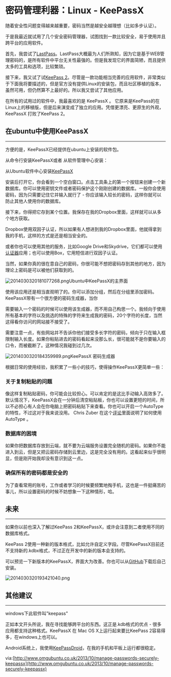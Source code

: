 # 密码管理利器：Linux - KeePassX

随着安全性问题变得越来越重要，密码当然是越安全越理想（比如多步认证）。

于是我最近就试用了几个安全密码管理器，试图找到一款比较安全，易于使用并且跨平台的应用软件。

首先，我尝试了[LastPass](https://lastpass.com/)。LastPass大概最为人们所熟知，因为它是基于WEB管理密码的，是所有软件中平台无关性最强的。但是我发现它的界面简陋，而且提供太多的工具和选项，比较繁琐。

接下来，我又试了试[KeePass 2](http://keepass.info/index.html)。尽管是一款功能相当完善的应用软件，非常类似于下面我将要描述的，但是官方没有提供Linux的安装包，而且社区移植的版本，虽然可用，但仍然算不上最好的。所以我又尝试了其他应用。

在所有的试用过的软件中，我最喜欢的是 KeePassX 。 它原来是KeePass的在Linux上的移植版，但是后来演变成了独立的应用。凭借更漂亮、更原生的外观，KeePassX 打败了KeePass 2。

在ubuntu中使用KeePassX
------------------

* * *

方便的是，KeePassX已经提供在ubuntu上安装的软件包。

从命令行安装KeePassX或者 从软件管理中心安装：

从Ubuntu软件中心安装[KeePassX](http://apt.ubuntu.com/p/keepassx)

安装后打开它，你会看到一个空白窗口。点击工具条上的第一个按钮来创建一个新数据库。你可以使用密钥文件或者密码保护这个刚刚创建的数据库。一般你会使用密码，因为只需要记住它并输入就行了 - 你应该输入较长的密码，这样你就可以防止其他人使用你的数据库。

接下来，你得把它存到某个位置。我保存在我的Dropbox里面，这样就可以从多个地方获取。

Dropbox使用双因子认证，所以如果有人想进到我的Dropbox里面，他就得拿到我的手机，这样的方式是还是相当安全的。

或者你也可以使用其他的服务，比如Google Drive和Skydrive，它们都可以使用[认证器](https://play.google.com/store/apps/details?id=com.google.android.apps.authenticator2&hl=en)应用；也可以使用Box，它用短信进行双因子认证。

当然，如果你真的很在意自己的密码，你很可能不想把密码存到其他的地方，因为理论上密码是可以被他们获取到的。

![2014030320181077268.png](http://drops.javaweb.org/uploads/images/ee4b8c8cf2e5faf3ce86f954761c4f893000b8e1.jpg)Ubuntu中KeePassX的主界面

使用该应用还是相当直观明了的。你可以添加分组，然后在分组里添加密码。KeePassX带有一个很方便的密码生成器，当你

需要输入一个密码的时候可以使用该生成器，而不用自己构思一个。我倾向于使用所有基本的字符以及挑选的特殊的字符来生成我的密码，20个字符的长度，当然 这得看你访问的网站接不接受了。

需要注意一点，有些网站并不告诉你他们接受多长字符的密码，倾向于只在输入框限制输入长度。如果你粘贴进去的密码看起来没那么长，很可能就不是你要输入的口令，而被截断了。这种情况我碰到过几次。

![2014030320184359989.png](http://drops.javaweb.org/uploads/images/b9ba013a95147895096d116459780ff855df6618.jpg)KeePassX 密码生成器

根据日常的使用经验，我积累了一些小的技巧，使得操作KeePassX更简单一些：

### 关于复制粘贴的问题

像这样复制粘贴密码，你可能会比较担心。可以肯定的是这比手动输入高效多了。默认情况下，KeePassX会在一分钟后清空粘贴板，你也可以设置更短的时间，所以不必担心有人会在你电脑上把密码粘贴下来查看。你也可以开启一个AutoType的特性，不过这对于我来说没用。 Chris Zuber 在这个[评论](http://www.omgubuntu.co.uk/2013/10/manage-passwords-securely-keepassx#comment-1080345241)里面说明了如何使用 AutoType 。

### 数据库的困境

如果你把数据库存放到云端，就不要为云端服务设置完全随机的密码。如果你不能进入到云，但是又把云密码存储到云里边，这是完全没有用的。这看起来似乎很明显，但是刚开始我却没有意识到这一点。

### 确保所有的密码都是安全的

为了查看常用的账号，工作或者学习的时候要频繁地掏手机，这也是一件挺痛苦的事儿，所以设置密码的时候不妨想象一下这种情形，哈。

未来
--

* * *

如果你以前也深入了解过KeePass 2和KeePassX，或许会注意到二者使用不同的数据库格式。

KeePass 2使用一种新的版本格式，比如允许自定义字段。尽管KeePassX目前还不支持新的.kdbx格式，不过正在开发中的新的版本会支持的。

可以预览一下新版本的KeePassX，界面大为改善。你也可以从[GitHub](https://github.com/keepassx/keepassx)下载后自己安装。

![2014030320193421040.png](http://drops.javaweb.org/uploads/images/128d3b4c8bd7c0f4cc06bd3a4557363b4a032b76.jpg)

其他建议
----

* * *

windows下此软件叫"keepass"

正如本文开头所说，我在寻找能够跨平台的东西。这正是.kdb格式的优点 - 很多应用都支持这种格式。KeePassX 在 Mac OS X上运行起来要比KeePass 2容易得多，在windows上也可以。

Android系统上，我使用[KeePassDroid](https://play.google.com/store/apps/details?id=com.android.keepass&hl=en_GB)，在我的手机和平板上运行都很稳定。

via:[http://www.omgubuntu.co.uk/2013/10/manage-passwords-securely-keepassx](http://www.omgubuntu.co.uk/2013/10/manage-passwords-securely-keepassx)